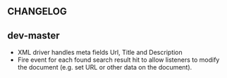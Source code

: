 CHANGELOG
---------

dev-master
----------

- XML driver handles meta fields Url, Title and Description
- Fire event for each found search result hit to allow listeners to modify the document (e.g.
  set URL or other data on the document).
